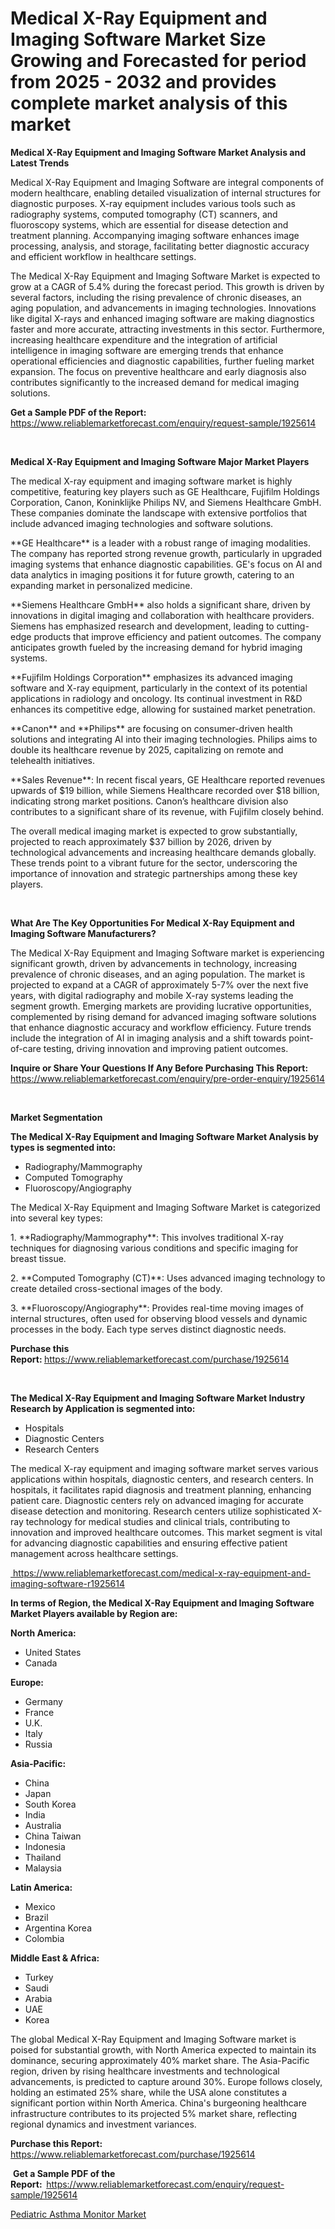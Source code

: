 <p><h1>Medical X-Ray Equipment and Imaging Software Market Size Growing and Forecasted for period from 2025 - 2032 and provides complete market analysis of this market</h1></p><p><strong>Medical X-Ray Equipment and Imaging Software Market Analysis and Latest Trends</strong></p>
<p><p>Medical X-Ray Equipment and Imaging Software are integral components of modern healthcare, enabling detailed visualization of internal structures for diagnostic purposes. X-ray equipment includes various tools such as radiography systems, computed tomography (CT) scanners, and fluoroscopy systems, which are essential for disease detection and treatment planning. Accompanying imaging software enhances image processing, analysis, and storage, facilitating better diagnostic accuracy and efficient workflow in healthcare settings.</p><p>The Medical X-Ray Equipment and Imaging Software Market is expected to grow at a CAGR of 5.4% during the forecast period. This growth is driven by several factors, including the rising prevalence of chronic diseases, an aging population, and advancements in imaging technologies. Innovations like digital X-rays and enhanced imaging software are making diagnostics faster and more accurate, attracting investments in this sector. Furthermore, increasing healthcare expenditure and the integration of artificial intelligence in imaging software are emerging trends that enhance operational efficiencies and diagnostic capabilities, further fueling market expansion. The focus on preventive healthcare and early diagnosis also contributes significantly to the increased demand for medical imaging solutions.</p></p>
<p><strong>Get a Sample PDF of the Report:&nbsp;</strong> <a href="https://www.reliablemarketforecast.com/enquiry/request-sample/1925614?utm_campaign=1789&utm_medium=2&utm_source=Github&utm_content=ia&utm_term=28032025&utm_id=medical-x-ray-equipment-and-imaging-software">https://www.reliablemarketforecast.com/enquiry/request-sample/1925614</a></p>
<p>&nbsp;</p>
<p><strong>Medical X-Ray Equipment and Imaging Software Major Market Players</strong></p>
<p><p>The medical X-ray equipment and imaging software market is highly competitive, featuring key players such as GE Healthcare, Fujifilm Holdings Corporation, Canon, Koninklijke Philips NV, and Siemens Healthcare GmbH. These companies dominate the landscape with extensive portfolios that include advanced imaging technologies and software solutions.</p><p>**GE Healthcare** is a leader with a robust range of imaging modalities. The company has reported strong revenue growth, particularly in upgraded imaging systems that enhance diagnostic capabilities. GE's focus on AI and data analytics in imaging positions it for future growth, catering to an expanding market in personalized medicine.</p><p>**Siemens Healthcare GmbH** also holds a significant share, driven by innovations in digital imaging and collaboration with healthcare providers. Siemens has emphasized research and development, leading to cutting-edge products that improve efficiency and patient outcomes. The company anticipates growth fueled by the increasing demand for hybrid imaging systems.</p><p>**Fujifilm Holdings Corporation** emphasizes its advanced imaging software and X-ray equipment, particularly in the context of its potential applications in radiology and oncology. Its continual investment in R&D enhances its competitive edge, allowing for sustained market penetration.</p><p>**Canon** and **Philips** are focusing on consumer-driven health solutions and integrating AI into their imaging technologies. Philips aims to double its healthcare revenue by 2025, capitalizing on remote and telehealth initiatives.</p><p>**Sales Revenue**: In recent fiscal years, GE Healthcare reported revenues upwards of $19 billion, while Siemens Healthcare recorded over $18 billion, indicating strong market positions. Canon’s healthcare division also contributes to a significant share of its revenue, with Fujifilm closely behind.</p><p>The overall medical imaging market is expected to grow substantially, projected to reach approximately $37 billion by 2026, driven by technological advancements and increasing healthcare demands globally. These trends point to a vibrant future for the sector, underscoring the importance of innovation and strategic partnerships among these key players.</p></p>
<p>&nbsp;</p>
<p><strong>What Are The Key Opportunities For Medical X-Ray Equipment and Imaging Software Manufacturers?</strong></p>
<p><p>The Medical X-Ray Equipment and Imaging Software market is experiencing significant growth, driven by advancements in technology, increasing prevalence of chronic diseases, and an aging population. The market is projected to expand at a CAGR of approximately 5-7% over the next five years, with digital radiography and mobile X-ray systems leading the segment growth. Emerging markets are providing lucrative opportunities, complemented by rising demand for advanced imaging software solutions that enhance diagnostic accuracy and workflow efficiency. Future trends include the integration of AI in imaging analysis and a shift towards point-of-care testing, driving innovation and improving patient outcomes.</p></p>
<p><strong>Inquire or Share Your Questions If Any Before Purchasing This Report:</strong> <a href="https://www.reliablemarketforecast.com/enquiry/pre-order-enquiry/1925614?utm_campaign=1789&utm_medium=2&utm_source=Github&utm_content=ia&utm_term=28032025&utm_id=medical-x-ray-equipment-and-imaging-software">https://www.reliablemarketforecast.com/enquiry/pre-order-enquiry/1925614</a></p>
<p>&nbsp;</p>
<p><strong>Market Segmentation</strong></p>
<p><strong>The Medical X-Ray Equipment and Imaging Software Market Analysis by types is segmented into:</strong></p>
<p><ul><li>Radiography/Mammography</li><li>Computed Tomography</li><li>Fluoroscopy/Angiography</li></ul></p>
<p><p>The Medical X-Ray Equipment and Imaging Software Market is categorized into several key types: </p><p>1. **Radiography/Mammography**: This involves traditional X-ray techniques for diagnosing various conditions and specific imaging for breast tissue. </p><p>2. **Computed Tomography (CT)**: Uses advanced imaging technology to create detailed cross-sectional images of the body. </p><p>3. **Fluoroscopy/Angiography**: Provides real-time moving images of internal structures, often used for observing blood vessels and dynamic processes in the body. Each type serves distinct diagnostic needs.</p></p>
<p><strong>Purchase this Report:&nbsp;</strong><a href="https://www.reliablemarketforecast.com/purchase/1925614?utm_campaign=1789&utm_medium=2&utm_source=Github&utm_content=ia&utm_term=28032025&utm_id=medical-x-ray-equipment-and-imaging-software">https://www.reliablemarketforecast.com/purchase/1925614</a></p>
<p>&nbsp;</p>
<p><strong>The Medical X-Ray Equipment and Imaging Software Market Industry Research by Application is segmented into:</strong></p>
<p><ul><li>Hospitals</li><li>Diagnostic Centers</li><li>Research Centers</li></ul></p>
<p><p>The medical X-ray equipment and imaging software market serves various applications within hospitals, diagnostic centers, and research centers. In hospitals, it facilitates rapid diagnosis and treatment planning, enhancing patient care. Diagnostic centers rely on advanced imaging for accurate disease detection and monitoring. Research centers utilize sophisticated X-ray technology for medical studies and clinical trials, contributing to innovation and improved healthcare outcomes. This market segment is vital for advancing diagnostic capabilities and ensuring effective patient management across healthcare settings.</p></p>
<p><a href="https://www.reliablemarketforecast.com/medical-x-ray-equipment-and-imaging-software-r1925614?utm_campaign=1789&utm_medium=2&utm_source=Github&utm_content=ia&utm_term=28032025&utm_id=medical-x-ray-equipment-and-imaging-software">&nbsp;https://www.reliablemarketforecast.com/medical-x-ray-equipment-and-imaging-software-r1925614</a></p>
<p><strong>In terms of Region, the Medical X-Ray Equipment and Imaging Software Market Players available by Region are:</strong></p>
<p>
    <p> <strong> North America: </strong>
        <ul>
            <li>United States</li>
            <li>Canada</li>
        </ul>
        </p> 
    <p> <strong> Europe: </strong>
        <ul>
            <li>Germany</li>
            <li>France</li>
            <li>U.K.</li>
            <li>Italy</li>
            <li>Russia</li>
        </ul>
        </p> 
    <p> <strong> Asia-Pacific: </strong>
        <ul>
            <li>China</li>
            <li>Japan</li>
            <li>South Korea</li>
            <li>India</li>
            <li>Australia</li>
            <li>China Taiwan</li>
            <li>Indonesia</li>
            <li>Thailand</li>
            <li>Malaysia</li>
        </ul>
        </p> 
    <p> <strong> Latin America: </strong>
        <ul>
            <li>Mexico</li>
            <li>Brazil</li>
            <li>Argentina Korea</li>
            <li>Colombia</li>
        </ul>
        </p> 
    <p> <strong> Middle East & Africa: </strong>
        <ul>
            <li>Turkey</li>
            <li>Saudi</li>
            <li>Arabia</li>
            <li>UAE</li>
            <li>Korea</li>
        </ul>
    </p>
    </p>
<p><p>The global Medical X-Ray Equipment and Imaging Software market is poised for substantial growth, with North America expected to maintain its dominance, securing approximately 40% market share. The Asia-Pacific region, driven by rising healthcare investments and technological advancements, is predicted to capture around 30%. Europe follows closely, holding an estimated 25% share, while the USA alone constitutes a significant portion within North America. China's burgeoning healthcare infrastructure contributes to its projected 5% market share, reflecting regional dynamics and investment variances.</p></p>
<p><strong>Purchase this Report: </strong><a href="https://www.reliablemarketforecast.com/purchase/1925614?utm_campaign=1789&utm_medium=2&utm_source=Github&utm_content=ia&utm_term=28032025&utm_id=medical-x-ray-equipment-and-imaging-software">https://www.reliablemarketforecast.com/purchase/1925614</a></p>
<p>&nbsp;<strong>Get a Sample PDF of the Report:&nbsp;&nbsp;</strong><a href="https://www.reliablemarketforecast.com/enquiry/request-sample/1925614?utm_campaign=1789&utm_medium=2&utm_source=Github&utm_content=ia&utm_term=28032025&utm_id=medical-x-ray-equipment-and-imaging-software">https://www.reliablemarketforecast.com/enquiry/request-sample/1925614</a></p>
<p><strong></strong></p>
<p><p><a href="https://github.com/mookiesville/Market-Research-Report-List-1/blob/main/pediatric-asthma-monitor-market.md?utm_campaign=1789&utm_medium=2&utm_source=Github&utm_content=ia&utm_term=28032025&utm_id=medical-x-ray-equipment-and-imaging-software">Pediatric Asthma Monitor Market</a></p></p>